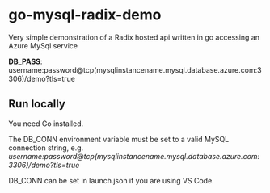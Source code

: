 # go-mysql-radix-demo
Very simple demonstration of a Radix hosted api written in go accessing an Azure MySql service

**DB_PASS**: username:password@tcp(mysqlinstancename.mysql.database.azure.com:3306)/demo?tls=true

## Run locally

You need Go installed.

The DB_CONN environment variable must be set to a valid MySQL connection string, e.g. *username:password@tcp(mysqlinstancename.mysql.database.azure.com:3306)/demo?tls=true*

DB_CONN can be set in launch.json if you are using VS Code.


